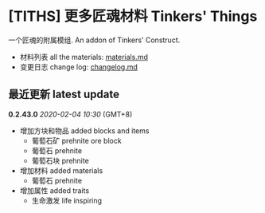 # [TITHS] 更多匠魂材料 Tinkers' Things

一个匠魂的附属模组. An addon of Tinkers' Construct.

* 材料列表 all the materials: [materials.md](materials.md)
* 变更日志 change log: [changelog.md](changelog.md)

## 最近更新 latest update

**0.2.43.0** _2020-02-04 10:30_ (GMT+8)

* 增加方块和物品 added blocks and items
  * 葡萄石矿 prehnite ore block
  * 葡萄石 prehnite
  * 葡萄石块 prehnite
* 增加材料 added materials
  * 葡萄石 prehnite
* 增加属性 added traits
  * 生命激发 life inspiring
